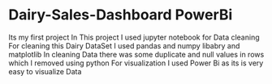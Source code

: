 # Dairy-Sales-Dashboard PowerBi
Its my first project
In This project I used jupyter notebook for Data cleaning 
For cleaning this Dairy DataSet I used pandas and numpy libabry and matplotlib
In cleaning Data there was some duplicate and null values in rows which I removed using python 
For visualization I used Power Bi as its is very easy to visualize Data

